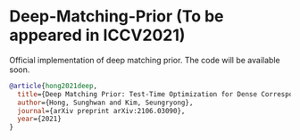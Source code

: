 # Deep-Matching-Prior (To be appeared in ICCV2021)
Official implementation of deep matching prior.
The code will be available soon.

````BibTeX
@article{hong2021deep,
  title={Deep Matching Prior: Test-Time Optimization for Dense Correspondence},
  author={Hong, Sunghwan and Kim, Seungryong},
  journal={arXiv preprint arXiv:2106.03090},
  year={2021}
}
````
